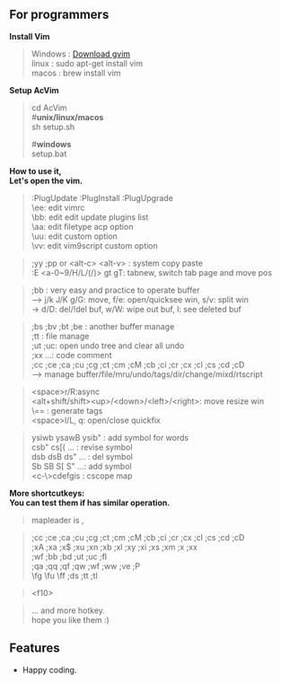 For programmers
---
**Install Vim** 
> Windows : [Download gvim](http://www.vim.org/download "Vim")  
> linux : sudo apt-get install vim  
> macos : brew install vim

**Setup AcVim**  
>cd AcVim  
#**unix/linux/macos**  
sh setup.sh  
>  
>#**windows**  
setup.bat

**How to use it,  
Let's open the vim.** 
>:PlugUpdate :PlugInstall :PlugUpgrade  
\ee: edit vimrc  
\bb: edit edit update plugins list  
\aa: edit filetype acp option  
\uu: edit custom option  
\vv: edit vim9script custom option  

>;yy ;pp or \<alt-c\> \<alt-v\> : system copy paste  
:E \<a-0~9/H/L/(/)\> gt gT: tabnew, switch tab page and move pos  

>;bb : very easy and practice to operate buffer  
 --> j/k J/K g/G: move, f/e: open/quicksee win, s/v: split win  
 -> d/D: del/!del buf, w/W: wipe out buf, l: see deleted buf  

>;bs ;bv ;bt ;be : another buffer manage  
>;tt : file manage  
;ut ;uc: open undo tree and clear all undo  
;xx ...: code comment  
;cc ;ce ;ca ;cu ;cg ;ct ;cm ;cM ;cb ;ci ;cr ;cx ;cl ;cs ;cd ;cD  
 --> manage buffer/file/mru/undo/tags/dir/change/mixd/rtscript  

>\<space\>r/R:async  
\<alt+shift/shift\>\<up>/\<down>/\<left>/\<right>: move resize win  
\\== : generate tags  
>\<space\>l/L, q: open/close quickfix  

>ysiwb ysawB ysib" : add symbol for words  
csb" cs\[\( ... : revise symbol  
dsb dsB ds" ... : del symbol  
Sb SB S\[ S" ...: add symbol  
\<c-\\\>cdefgis : cscope map  

**More shortcutkeys:  
You can test them if has similar operation.**  
>mapleader is ,  

>;cc ;ce ;ca ;cu ;cg ;ct ;cm ;cM ;cb ;ci ;cr ;cx ;cl ;cs ;cd ;cD  
;xA ;xa ;x$ ;xu ;xn ;xb ;xl ;xy ;xi ;xs ;xm ;x<Space> ;xx  
;wf ;bb ;bd ;ut ;uc ;fl  
;qa ;qq ;qf ;qw ;wf ;ww ;ve ;P  
\\fg \\fu \\ff ;ds ;tt ;tl  

>\<f10\>  

>... and more hotkey.  
hope you like them :)  

## Features
- Happy coding.

